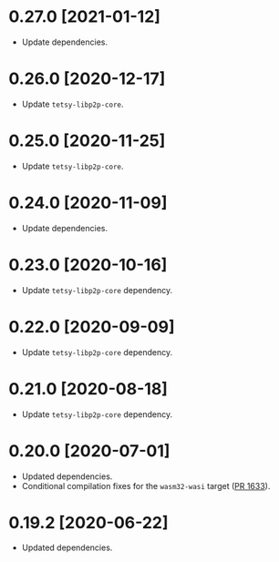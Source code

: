 # 0.27.0 [2021-01-12]

- Update dependencies.

# 0.26.0 [2020-12-17]

- Update `tetsy-libp2p-core`.

# 0.25.0 [2020-11-25]

- Update `tetsy-libp2p-core`.

# 0.24.0 [2020-11-09]

- Update dependencies.

# 0.23.0 [2020-10-16]

- Update `tetsy-libp2p-core` dependency.

# 0.22.0 [2020-09-09]

- Update `tetsy-libp2p-core` dependency.

# 0.21.0 [2020-08-18]

- Update `tetsy-libp2p-core` dependency.

# 0.20.0 [2020-07-01]

- Updated dependencies.
- Conditional compilation fixes for the `wasm32-wasi` target
  ([PR 1633](https://github.com/tetcoin/tetsy-libp2p/pull/1633)).

# 0.19.2 [2020-06-22]

- Updated dependencies.
